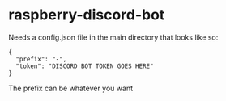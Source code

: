 # raspberry-discord-bot


Needs a config.json file in the main directory that looks like so:
```
{
  "prefix": "-",
  "token": "DISCORD BOT TOKEN GOES HERE"
}
```
The prefix can be whatever you want

